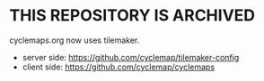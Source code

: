 # THIS REPOSITORY IS ARCHIVED

cyclemaps.org now uses tilemaker.

* server side:  https://github.com/cyclemap/tilemaker-config
* client side:  https://github.com/cyclemap/cyclemaps

